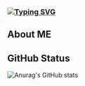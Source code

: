 ### [![Typing SVG](https://readme-typing-svg.demolab.com?font=Mochiy+Pop+One&size=23&duration=2100&pause=500&color=FFB6C1&vCenter=true&width=435&lines=%E3%81%93%E3%82%93%E3%81%AB%E3%81%A1%E3%81%AF+%E0%B8%85%5E%E2%87%80%EF%BB%8C%E2%86%BC%5E%E0%B8%85)](https://git.io/typing-svg)

## About ME

## GitHub Status
![Anurag's GitHub stats](https://github-readme-stats.vercel.app/api?username=honghongleong&show_icons=true&theme=radical)

<!--
**honghongleong/honghongleong** is a ✨ _special_ ✨ repository because its `README.md` (this file) appears on your GitHub profile.

Here are some ideas to get you started:

- 🔭 I’m currently working on ...
- 🌱 I’m currently learning ...
- 👯 I’m looking to collaborate on ...
- 🤔 I’m looking for help with ...
- 💬 Ask me about ...
- 📫 How to reach me: ...
- 😄 Pronouns: ...
- ⚡ Fun fact: ...
-->
